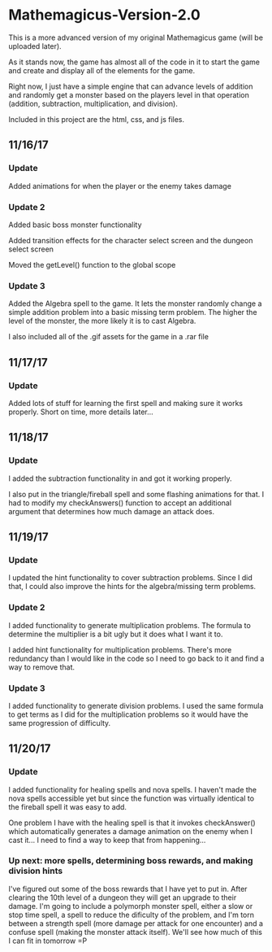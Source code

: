 # Mathemagicus-Version-2.0

This is a more advanced version of my original Mathemagicus game (will be uploaded later). 

As it stands now, the game has almost all of the code in it to start the game and create and display all of the elements for the game. 

Right now, I just have a simple engine that can advance levels of addition and randomly get a monster based on the players level in that operation (addition, subtraction, multiplication, and division). 

Included in this project are the html, css, and js files.

## 11/16/17

### Update 

Added animations for when the player or the enemy takes damage

### Update 2 

Added basic boss monster functionality

Added transition effects for the character select screen and the dungeon select screen

Moved the getLevel() function to the global scope

### Update 3

Added the Algebra spell to the game. It lets the monster randomly change a simple addition problem into a basic missing term problem. The higher the level of the monster, the more likely it is to cast Algebra.

I also included all of the .gif assets for the game in a .rar file

## 11/17/17

### Update

Added lots of stuff for learning the first spell and making sure it works properly. Short on time, more details later...

## 11/18/17

### Update

I added the subtraction functionality in and got it working properly.

I also put in the triangle/fireball spell and some flashing animations for that. I had to modify my checkAnswers() function to accept an additional argument that determines how much damage an attack does.

## 11/19/17

### Update

I updated the hint functionality to cover subtraction problems. Since I did that, I could also improve the hints for the algebra/missing term problems. 

### Update 2

I added functionality to generate multiplication problems. The formula to determine the multiplier is a bit ugly but it does what I want it to.

I added hint functionality for multiplication problems. There's more redundancy than I would like in the code so I need to go back to it and find a way to remove that.

### Update 3

I added functionality to generate division problems. I used the same formula to get terms as I did for the multiplication problems so it would have the same progression of difficulty.

## 11/20/17

### Update

I added functionality for healing spells and nova spells. I haven't made the nova spells accessible yet but since the function was virtually identical to the fireball spell it was easy to add. 

One problem I have with the healing spell is that it invokes checkAnswer() which automatically generates a damage animation on the enemy when I cast it... I need to find a way to keep that from happening...

### Up next: more spells, determining boss rewards, and making division hints

I've figured out some of the boss rewards that I have yet to put in. After clearing the 10th level of a dungeon they will get an upgrade to their damage. I'm going to include a polymorph monster spell, either a slow or stop time spell, a spell to reduce the dificulty of the problem, and I'm torn between a strength spell (more damage per attack for one encounter) and a confuse spell (making the monster attack itself). We'll see how much of this I can fit in tomorrow =P
